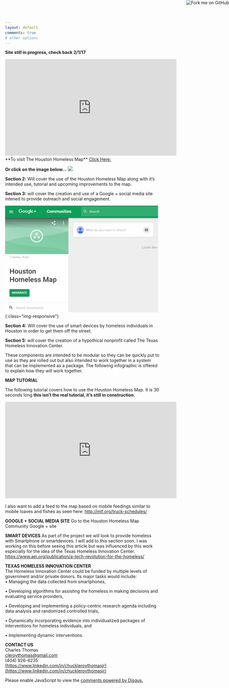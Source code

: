 ```yaml
---
layout: default
comments: true
# other options
---
```

**Site still in progress, check back 2/1/17**
<iframe width="560" height="315" src="https://www.youtube.com/embed/CeibgW28zBo" frameborder="0" allowfullscreen></iframe>
<a href="https://github.com/you"><img style="position: absolute; top: 0; right: 0; border: 0;" src="https://camo.githubusercontent.com/e7bbb0521b397edbd5fe43e7f760759336b5e05f/68747470733a2f2f73332e616d617a6f6e6177732e636f6d2f6769746875622f726962626f6e732f666f726b6d655f72696768745f677265656e5f3030373230302e706e67" alt="Fork me on GitHub" data-canonical-src="https://s3.amazonaws.com/github/ribbons/forkme_right_green_007200.png"></a>
**To visit The Houston Homeless Map** <a href="http://arcg.is/2gTY9wt" target="_blank">Click Here:</a>

**Or click on the image below…**
<a href="http://arcg.is/2gTY9wt">
   <img src="GeorgeCastillio.github.io/img/mappiuc.png">
</a>

**Section 2:** Will cover the use of the Houston Homeless Map along with it’s intended use, tutorial and upcoming improvements to the map.<br>

**Section 3:** will cover the creation and use of a Google + social media site intened to provide outreach and social engagement.


![mapimage](/img/hhm_googleplus.png){:class="img-responsive"}

**Section 4:** Will cover the use of smart devices by homeless individuals in Houston in order to get them off the street.

**Section 5:** will cover the creation of a hypothical nonprofit called The Texas Homeless Innovation Center.

These components are intended to be modular so they can be quickly put to use as they are rolled out but also intended to work together in a system that can be implemented as a package. The following infographic is offered to explain how they will work together.

**MAP TUTORIAL**

The following tutorial covers how to use the Houston Homeless Map. It is 30 seconds long **this isn’t the real tutorial, it’s still in construction.**

<iframe width="560" height="315" src="https://www.youtube.com/embed/N-5FCICaMyM" frameborder="0" allowfullscreen></iframe>

I also want to add a feed to the map based on mobile feedings similar to mobile loaves and fishes as seen here: http://mlf.org/truck-schedules/ 

**GOOGLE + SOCIAL MEDIA SITE**
Go to the Houston Homeless Map Community Google + site 

**SMART DEVICES**
As part of the project we will look to provide homeless with Smartphone or smartdevices.
I will add to this section soon. I was working on this before seeing this article but was influenced by this work especially for the idea of the Texas Homeless Innovation Center. https://www.aei.org/publication/a-tech-revolution-for-the-homeless/

**TEXAS HOMELESS INNOVATION CENTER**<br>
The Homeless Innovation Center could be funded by multiple levels of government and/or private donors. Its major tasks would include:<br>
• Managing the data collected from smartphones,<br>

• Developing algorithms for assisting the homeless in making decisions and evaluating service providers,<br>

• Developing and implementing a policy-centric research agenda including data analysis and randomized controlled trials,<br>

• Dynamically incorporating evidence into individualized packages of interventions for homeless individuals, and<br>

• Implementing dynamic interventions.<br>

**CONTACT US**<br>
Charles Thomas<br>
cleroythomas@gmail.com<br>
(404) 926-6235<br>
[https://www.linkedin.com/in/chuckleroythomasjr](https://www.linkedin.com/in/chuckleroythomasjr)<br>

<div id="disqus_thread"></div>
<script>

/**
*  RECOMMENDED CONFIGURATION VARIABLES: EDIT AND UNCOMMENT THE SECTION BELOW TO INSERT DYNAMIC VALUES FROM YOUR PLATFORM OR CMS.
*  LEARN WHY DEFINING THESE VARIABLES IS IMPORTANT: https://disqus.com/admin/universalcode/#configuration-variables*/
/*
var disqus_config = function () {
this.page.url = PAGE_URL;  // Replace PAGE_URL with your page's canonical URL variable
this.page.identifier = PAGE_IDENTIFIER; // Replace PAGE_IDENTIFIER with your page's unique identifier variable
};
*/
(function() { // DON'T EDIT BELOW THIS LINE
var d = document, s = d.createElement('script');
s.src = '//houstonhomelessmap.disqus.com/embed.js';
s.setAttribute('data-timestamp', +new Date());
(d.head || d.body).appendChild(s);
})();
</script>
<noscript>Please enable JavaScript to view the <a href="https://disqus.com/?ref_noscript">comments powered by Disqus.</a></noscript>
                                

